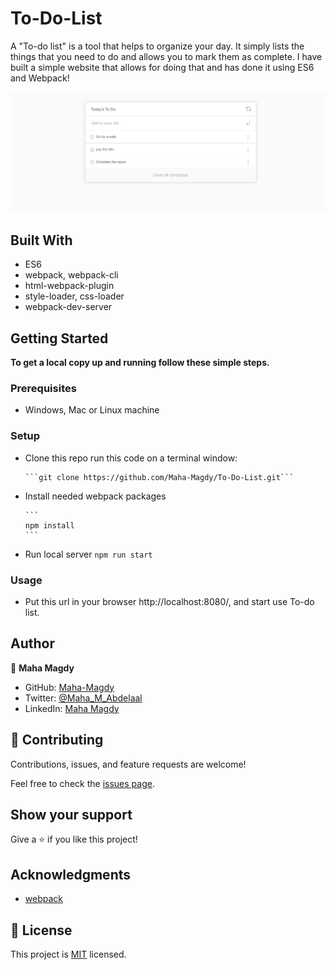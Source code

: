 # To-Do-List

A "To-do list" is a tool that helps to organize your day. It simply lists the things that you need to do and allows you to mark them as complete. I have built a simple website that allows for doing that and has done it using ES6 and Webpack!

![screenshot](app_screenshot.png)
## Built With

- ES6
- webpack, webpack-cli
- html-webpack-plugin
- style-loader, css-loader
- webpack-dev-server

## Getting Started

**To get a local copy up and running follow these simple steps.**

### Prerequisites

- Windows, Mac or Linux machine 

### Setup

- Clone this repo run this code on a terminal window: 

      ```git clone https://github.com/Maha-Magdy/To-Do-List.git```

- Install needed webpack packages

      ```
      npm install
      ```

- Run local server
      ```
      npm run start
      ```

### Usage

- Put this url in your browser http://localhost:8080/, and start use To-do list.
  

## Author

👤 **Maha Magdy**

- GitHub: [Maha-Magdy](https://github.com/Maha-Magdy)
- Twitter: [@Maha_M_Abdelaal](https://twitter.com/Maha_M_Abdelaal)
- LinkedIn: [Maha Magdy](https://www.linkedin.com/in/maha-magdy-abdelaal/)


## 🤝 Contributing

Contributions, issues, and feature requests are welcome!

Feel free to check the [issues page]( https://github.com/Maha-Magdy/To-Do-List/issues ).

## Show your support

Give a ⭐️ if you like this project!

## Acknowledgments

- [webpack](https://webpack.js.org/)

## 📝 License

This project is [MIT](./LICENSE) licensed.


